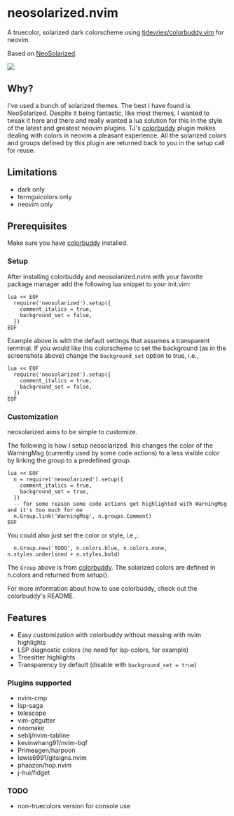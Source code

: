 # neosolarized.nvim

A truecolor, solarized dark colorscheme using [tjdevries/colorbuddy.vim](https://github.com/tjdevries/colorbuddy.vim) for neovim.

Based on [NeoSolarized](https://github.com/overcache/NeoSolarized).

![](https://github.com/svrana/neosolarized.nvim/blob/assets/assets/screenshot1.png)

## Why?

I've used a bunch of solarized themes. The best I have found is NeoSolarized. Despite it
being fantastic, like most themes, I wanted to tweak it here and there and really wanted a
lua solution for this in the style of the latest and greatest neovim plugins. TJ's
[colorbuddy](https://github.com/tjdevries/colorbuddy.vim) plugin makes dealing with colors in neovim
a pleasant experience. All the solarized colors and groups defined by this plugin are returned back
to you in the setup call for reuse.

## Limitations

- dark only
- termguicolors only
- neovim only

## Prerequisites

Make sure you have [colorbuddy](https://github.com/tjdevries/colorbuddy.vim) installed.

### Setup

After installing colorbuddy and neosolarized.nvim with your favorite package manager add
the following lua snippet to your init.vim:

```
lua << EOF
  require('neosolarized').setup({
    comment_italics = true,
    background_set = false,
  })
EOF
```

Example above is with the default settings that assumes a transparent terminal. If you
would like this colorscheme to set the background (as in the screenshots above) change the
`background_set` option to true, i.e.,

```
lua << EOF
  require('neosolarized').setup({
    comment_italics = true,
    background_set = false,
  })
EOF
```

### Customization

neosolarized aims to be simple to customize.

The following is how I setup neosolarized. Ihis changes the color of the WarningMsg
(currently used by some code actions) to a less visible color by linking the group to a
predefined group.

```
lua << EOF
  n = require('neosolarized').setup({
    comment_italics = true,
    background_set = true,
  })
  -- for some reason some code actions get highlighted with WarningMsg and it's too much for me
  n.Group.link('WarningMsg', n.groups.Comment)
EOF
```

You could also just set the color or style, i.e.,:

```
  n.Group.new('TODO', n.colors.blue, n.colors.none, n.styles.underlined + n.styles.bold)
```

The `Group` above is from [colorbuddy](https://github.com/tjdevries/colorbuddy.vim). The
solarized colors are defined in n.colors and returned from setup().

For more information about how to use colorbuddy, check out the colorbuddy's README.

## Features

- Easy customization with colorbuddy without messing with nvim highlights
- LSP diagnostic colors (no need for lsp-colors, for example)
- Treesitter highlights
- Transparency by default (disable with `background_set = true`)

### Plugins supported

- nvim-cmp
- lsp-saga
- telescope
- vim-gitgutter
- neomake
- seblj/nvim-tabline
- kevinwhang91/nvim-bqf
- Primeagen/harpoon
- lewis6991/gitsigns.nvim
- phaazon/hop.nvim
- j-hui/fidget

### TODO

- non-truecolors version for console use
